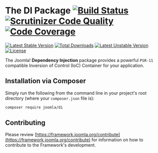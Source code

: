 # The DI Package [![Build Status](https://travis-ci.org/joomla-framework/di.png?branch=master)](https://travis-ci.org/joomla-framework/di) [![Scrutinizer Code Quality](https://scrutinizer-ci.com/g/joomla-framework/di/badges/quality-score.png?b=2.0-dev)](https://scrutinizer-ci.com/g/joomla-framework/di/?branch=2.0-dev) [![Code Coverage](https://scrutinizer-ci.com/g/joomla-framework/di/badges/coverage.png?b=2.0-dev)](https://scrutinizer-ci.com/g/joomla-framework/di/?branch=2.0-dev)

[![Latest Stable Version](https://poser.pugx.org/joomla/di/v/stable)](https://packagist.org/packages/joomla/di)
[![Total Downloads](https://poser.pugx.org/joomla/di/downloads)](https://packagist.org/packages/joomla/di)
[![Latest Unstable Version](https://poser.pugx.org/joomla/di/v/unstable)](https://packagist.org/packages/joomla/di)
[![License](https://poser.pugx.org/joomla/di/license)](https://packagist.org/packages/joomla/di)

The Joomla! **Dependency Injection** package provides a powerful `PSR-11` compatible
Inversion of Control (IoC) Container for your application.

## Installation via Composer

Simply run the following from the command line in your project's root directory (where your `composer.json` file is):

```sh
composer require joomla/di
```
## Contributing

Please review [https://framework.joomla.org/contribute](https://framework.joomla.org/contribute) for information
on how to contribute to the Framework's development.
